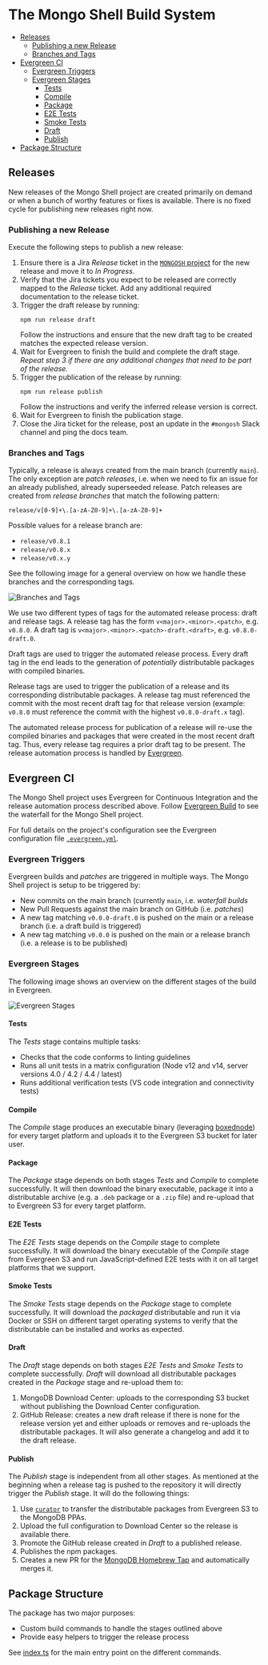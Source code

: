 # The Mongo Shell Build System <!-- omit in toc -->

- [Releases](#releases)
  - [Publishing a new Release](#publishing-a-new-release)
  - [Branches and Tags](#branches-and-tags)
- [Evergreen CI](#evergreen-ci)
  - [Evergreen Triggers](#evergreen-triggers)
  - [Evergreen Stages](#evergreen-stages)
    - [Tests](#tests)
    - [Compile](#compile)
    - [Package](#package)
    - [E2E Tests](#e2e-tests)
    - [Smoke Tests](#smoke-tests)
    - [Draft](#draft)
    - [Publish](#publish)
- [Package Structure](#package-structure)

## Releases
New releases of the Mongo Shell project are created primarily on demand or when a bunch of worthy features or fixes is available. There is no fixed cycle for publishing new releases right now.

### Publishing a new Release
Execute the following steps to publish a new release:

1. Ensure there is a Jira _Release_ ticket in the [`MONGOSH` project](https://jira.mongodb.org/projects/MONGOSH) for the new release and move it to _In Progress_.
2. Verify that the Jira tickets you expect to be released are correctly mapped to the _Release_ ticket. Add any additional required documentation to the release ticket.
3. Trigger the draft release by running:
   ```
   npm run release draft
   ```
   Follow the instructions and ensure that the new draft tag to be created matches the expected release version.
4. Wait for Evergreen to finish the build and complete the draft stage.\
   _Repeat step 3 if there are any additional changes that need to be part of the release._
5. Trigger the publication of the release by running:
   ```
   npm run release publish
   ```
   Follow the instructions and verify the inferred release version is correct.
6. Wait for Evergreen to finish the publication stage.
7. Close the Jira ticket for the release, post an update in the `#mongosh` Slack channel and ping the docs team.


### Branches and Tags
Typically, a release is always created from the main branch (currently `main`). The only exception are _patch releases_, i.e. when we need to fix an issue for an already published, already superseeded release. Patch releases are created from _release branches_ that match the following pattern:
```
release/v[0-9]+\.[a-zA-Z0-9]+\.[a-zA-Z0-9]+
```
Possible values for a release branch are:
* `release/v0.8.1`
* `release/v0.8.x`
* `release/v0.x.y`

See the following image for a general overview on how we handle these branches and the corresponding tags.

![Branches and Tags](./branches-and-tags.svg)

We use two different types of tags for the automated release process: draft and release tags. A release tag has the form `v<major>.<minor>.<patch>`, e.g. `v0.8.0`. A draft tag is `v<major>.<minor>.<patch>-draft.<draft>`, e.g. `v0.8.0-draft.0`.

Draft tags are used to trigger the automated release process. Every draft tag in the end leads to the generation of _potentially_ distributable packages with compiled binaries.

Release tags are used to trigger the publication of a release and its corresponding distributable packages. A release tag must referenced the commit with the most recent draft tag for that release version (example: `v0.8.0` must reference the commit with the highest `v0.8.0-draft.x` tag).

The automated release process for publication of a release will re-use the compiled binaries and packages that were created in the most recent draft tag. Thus, every release tag requires a prior draft tag to be present. The release automation process is handled by [Evergreen](#evergreen-ci).

## Evergreen CI
The Mongo Shell project uses Evergreen for Continuous Integration and the release automation process described above. Follow [Evergreen Build](https://evergreen.mongodb.com/waterfall/mongosh) to see the waterfall for the Mongo Shell project.

For full details on the project's configuration see the Evergreen configuration file [`.evergreen.yml`](../../.evergreen.yml).

### Evergreen Triggers
Evergreen builds and _patches_ are triggered in multiple ways. The Mongo Shell project is setup to be triggered by:

* New commits on the main branch (currently `main`, i.e. _waterfall builds_
* New Pull Requests against the main branch on GitHub (i.e. _patches_)
* A new tag matching `v0.0.0-draft.0` is pushed on the main or a release branch (i.e. a draft build is triggered)
* A new tag matching `v0.0.0` is pushed on the main or a release branch (i.e. a release is to be published)

### Evergreen Stages
The following image shows an overview on the different stages of the build in Evergreen.

![Evergreen Stages](./evergreen-flow.svg)

#### Tests
The _Tests_ stage contains multiple tasks:
* Checks that the code conforms to linting guidelines
* Runs all unit tests in a matrix configuration (Node v12 and v14, server versions 4.0 / 4.2 / 4.4 / latest)
* Runs additional verification tests (VS code integration and connectivity tests)

#### Compile
The _Compile_ stage produces an executable binary (leveraging [boxednode](https://github.com/mongodb-js/boxednode)) for every target platform and uploads it to the Evergreen S3 bucket for later user.

#### Package
The _Package_ stage depends on both stages _Tests_ and _Compile_ to complete successfully. It will then download the binary executable, package it into a distributable archive (e.g. a `.deb` package or a `.zip` file) and re-upload that to Evergreen S3 for every target platform.

#### E2E Tests
The _E2E Tests_ stage depends on the _Compile_ stage to complete successfully. It will download the binary executable of the _Compile_ stage from Evergreen S3 and run JavaScript-defined E2E tests with it on all target platforms that we support.

#### Smoke Tests
The _Smoke Tests_ stage depends on the _Package_ stage to complete successfully. It will download the _packaged_ distributable and run it via Docker or SSH on different target operating systems to verify that the distributable can be installed and works as expected.

#### Draft
The _Draft_ stage depends on both stages _E2E Tests_ and _Smoke Tests_ to complete successfully. _Draft_ will download all distributable packages created in the _Package_ stage and re-upload them to:

1. MongoDB Download Center: uploads to the corresponding S3 bucket without publishing the Download Center configuration.
2. GitHub Release: creates a new draft release if there is none for the release version yet and either uploads or removes and re-uploads the distributable packages. It will also generate a changelog and add it to the draft release.

#### Publish
The _Publish_ stage is independent from all other stages. As mentioned at the beginning when a release tag is pushed to the repository it will directly trigger the _Publish_ stage. It will do the following things:

1. Use [`curator`](https://github.com/mongodb/curator) to transfer the distributable packages from Evergreen S3 to the MongoDB PPAs.
2. Upload the full configuration to Download Center so the release is available there.
3. Promote the GitHub release created in _Draft_ to a published release.
4. Publishes the npm packages.
5. Creates a new PR for the [MongoDB Homebrew Tap](https://github.com/mongodb/homebrew-brew) and automatically merges it.


## Package Structure

The package has two major purposes:
* Custom build commands to handle the stages outlined above
* Provide easy helpers to trigger the release process

See [index.ts](./src/index.ts) for the main entry point on the different commands.
